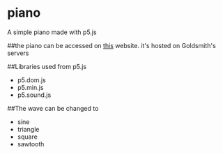 # piano

A simple piano made with p5.js

##the piano can be accessed on [this](doc.gold.ac.uk/~dntou001/piano/index.html) website.
it's hosted on Goldsmith's servers

##Libraries used from p5.js
- p5.dom.js
- p5.min.js
- p5.sound.js

##The wave can be changed to 
- sine
- triangle
- square
- sawtooth


